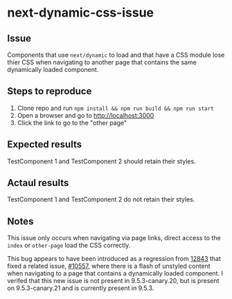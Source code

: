 # next-dynamic-css-issue

## Issue 

Components that use `next/dynamic` to load and that have a CSS module lose thier CSS when navigating to another page that contains the same dynamically loaded component.

## Steps to reproduce

1) Clone repo and run `npm install && npm run build && npm run start`
2) Open a browser and go to [http://localhost:3000](http://localhost:3000)
3) Click the link to go to the "other page"

## Expected results

TestComponent 1 and TestComponent 2 should retain their styles.

## Actaul results

TestComponent 1 and TestComponent 2 do not retain their styles.

## Notes

This issue only occurs when navigating via page links, direct access to the `index` or `other-page` load the CSS correctly.

This bug appears to have been introduced as a regression from [12843](https://github.com/vercel/next.js/pull/12843) that fixed a related issue, [#10557](https://github.com/vercel/next.js/issues/10557), where there is a flash of unstyled content when navigating to a page that contains a dynamically loaded component. I verifed that this new issue is not present in 9.5.3-canary.20, but is present on 9.5.3-canary.21 and is currently present in 9.5.3.
